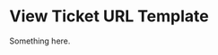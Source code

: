 [title]: # (View Ticket URL Template)
[tags]: # (XXX)
[priority]: # (6170)
# View Ticket URL Template
Something here.
